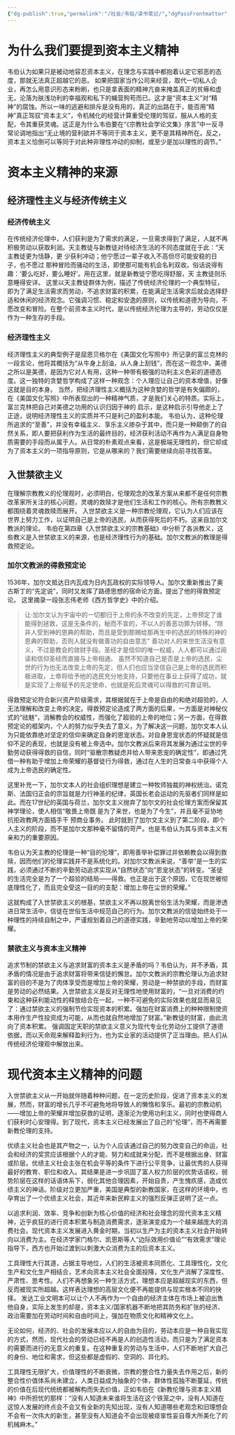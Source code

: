 ```yaml
---
{"dg-publish":true,"permalink":"/社会/韦伯/读书笔记/","dgPassFrontmatter":true}
---
```



# 为什么我们要提到资本主义精神
韦伯认为如果只是被动地容忍资本主义，在理念与实践中都抱着认定它邪恶的态度，那就无法真正超越它的恶。
如果把国家当作公司来经营，取代一切私人企业，再怎么用意识形态来粉刷，也只是拿表面的精神亢奋来掩盖真正的贫瘠和虚无，沦落为肤浅功利的幸福观和私下的蝇营狗苟而已。这才是“资本主义”对“精神”的腐蚀。所以一味的逃避和排斥是没有用的，真正的出路在于，能否用“精神”真正驾驭“资本主义”，令机械化的经营计算重受伦理的驾驭，服从人格的支配，令其重获灵魂。这正是为什么韦伯要在“《宗教社会学论文集》序言”中一反寻常论调地指出“无止境的营利欲并不等同于资本主义，更不是其精神所在。反之，资本主义恰倒可以等同于对此种非理性冲动的抑制，或至少是加以理性的调节。”
# 资本主义精神的来源
## 经济理性主义与经济传统主义
### 经济传统主义
在传统经济伦理中，人们获利是为了需求的满足，一旦需求得到了满足，人就不再积极劳动以获取利润。天主教徒与新教徒对待经济生活的不同态度就在于此：“天主教徒更为恬静，更 少获利冲动；他宁愿过一辈子收入不高但尽可能安稳的日子，也不愿过 那种冒险而骚动的生活，即使那可能有机会名利双收。俗话说得有 趣：‘要么吃好，要么睡好’。用在这里，就是新教徒宁愿吃得舒服，天 主教徒则乐意睡得安详。
这里以天主教徒群体为例，描述了传统经济伦理的一个典型特征，即为了满足生活需求而劳动，不追求财富的积累，在能满足生活需求后就会选择舒适和休闲的经济观念。它强调习惯、稳定和安逸的原则，以传统和道德为导向，不愿改变和冒险。在整个前资本主义时代，是以传统经济伦理为主导的，劳动仅仅是作为一种生存的手段。
### 经济理性主义
经济理性主义的典型例子是屈恩贝格尔在《美国文化写照中》所记录的富兰克林的一段言论，他将其概括为“从牛身上刮油，从人身上刮钱”，而在这一观念中，美德之所以是美德，是因为它对人有用，这种一种带有极强的功利主义色彩的道德态度。这一独特的贪婪哲学构成了这样一种观念：个人理应让自己的资本增值，好像这就是目的本身。
当然，把经济理性主义概括为这种贪婪的哲学是有失偏颇的，在《美国文化写照》中所表现出的一种精神气质，才是我们关心的特质。实际上，富兰克林把自己对美德之功用的认识归因于神的 启示，是这种启示引导他走上了正途，说明经济理性主义的实质并不只是利己的盈利本能。
韦伯认为，这种伦理所追求的“至善”，并没有幸福主义、享乐主义掺杂于其中，而只是一种颠倒了的自然关系，即人要把获利作为生活的最终目的，经济获利活动不再作为人满足自身物质需要的手段而从属于人。从日常的朴素观点来看，这是极端无理性的，但它却成为了资本主义的一项指导原则，它是从哪来的？我们需要继续向前寻找答案。
## 入世禁欲主义
在理解宗教教义的伦理观时，必须明白，伦理观念的改革方案从来都不是任何宗教改革家所关注的核心问题，灵魂的救赎才是他们生活和工作的核心。所有宗教教义都围绕着灵魂救赎而展开。
入世禁欲主义是一种宗教伦理观，它认为人们应该在世界上努力工作，以证明自己是上帝的选民，从而获得死后的不朽。这来自加尔文教派的理论。
韦伯在第四章《入世禁欲主义的宗教基础》中分析了各派教义，这些教义是入世禁欲主义的来源，也是经济理性行为的基础。加尔文教派的教理是得救预定论。
### 加尔文教派的得救预定论
1536年，加尔文抵达日内瓦成为日内瓦政权的实际领导人。加尔文重新推出了奥古斯丁的“先定说”，同时又发挥了路德思想的宿命论方面，提出了他的得救预定论。
这里摘录一段张志伟老师《西方哲学史》中的介绍。
>让·加尔文认为宇宙中的一切都归于上帝的永不改变的先定，上帝预定了谁能得到拯救，这是无条件的，秘而不宣的，不以人的善恶功罪为转移。“除非人受到神的恩典的帮助，而且是受到那赐给那再生中的选民的特殊的神的恩典的帮助，否则人就没有做善功的自由意志”
  善功对人的来世生活没有意义，不过是教会的敛财手段。圣经才是信仰的唯一权威，人人都可以通过阅读和信仰圣经而直接与上帝相通。
  虽然不知道自己是否是上帝的选民，尘世的行为也无法改变上帝的先定，但人们也应当坚信自己是上帝的选民而积极进取，上帝将给予他的选民充分地支持，只要他在事业上获得了成功，就是实现了上帝赋予的先定使命，也就是死后灵魂可以得救的可靠证明。

得救预定论符合新兴资产阶级需求，其根据就在于上帝是自由的和绝对超验的，人无法理解和改变上帝的决定。得救预定论造成了两方面的后果，一方面是对神秘仪式的“祛魅”，消解教会的权威性，而强化了超验的上帝的地位；另一方面，在得救预定论的框架内，个人的努力似乎失去了意义，为了解决这一问题，加尔文本人认为只能依靠绝对坚定的信仰来确定自身的恩宠状态。对自身恩宠状态的怀疑就是信仰不足的表现，也就是没有被上帝选中。加尔文教派后来将其发展为通过尘世的辛勤劳动获得得救的自信，同时“驱散宗教疑虑并给人带来恩宠的确定性”，即通过凭借一种有助于增加上帝荣耀的基督徒行为得救，通过在人生的日常奋斗中获得个人成为上帝选民的确定性。

这里补充一下，加尔文本人的社会组织理想是建立一种牧师独裁的神权统治。诺克斯、法国归正会的宗旨就是力行神圣的纪律，英国长老会运动的先驱者们同样是如此。而在17世纪的英国与荷兰，加尔文主义抛弃了加尔文的社会伦理方案而保留其神学理论，使人相信“敬畏上帝既 是为了来世，也是为了今生”，并且毫不妥协地抗拒政教两方面插手干 预商业事务。
此时就到了加尔文主义到了第二阶段，即个人主义的阶段，而不是加尔文那种毫不留情的苛严。也是韦伯认为其与资本主义有亲和力的重要原因。

韦伯认为天主教的伦理是一种“目的伦理”，即用善举补偿罪过并依赖教会以得到救赎，因而他们的伦理实践并不是系统化的。对加尔文教派来说，“善举”是一生的实践，必须通过不断的辛勤劳动追求实现从“自然状态”向“恩宠状态”的转变。“圣徒的生活完全是为了一个超验的结局——得救。也正是出于这个原因，它在现世被彻底理性化了，而且完全受这一目的的支配：增加上帝在尘世的荣耀。”

这就构成了入世禁欲主义的根基，禁欲主义不再以脱离世俗生活为荣耀，而是渗透进日常生活中，信徒在世俗生活中规范自己的行为。加尔文教派的信徒始终处于一种理性的持续自制之中，严谨规划着自己的道德实践，辛勤地劳动以增加上帝的荣耀。
### 禁欲主义与资本主义精神
追求节制的禁欲主义与追求财富的资本主义是矛盾的吗？韦伯认为，并不矛盾，其矛盾的情况是由于追求财富将带来信徒的懈怠。加尔文教派的宗教伦理认为追求财富的目的不是为了肉体享受而是增加上帝的荣耀，劳动是一种禁欲的手段，而财富是劳动的必然结果。入世禁欲主义是反对无理性地使用财富的，“一旦对消费的约束和这种获利能动性的释放结合在一起，一种不可避免的实际效果也就显而易见了：通过禁欲主义的强制节俭实现资本的积累。强加在财富消费上的种种限制使资本用作生产性投资成为可能，从而也就自然地增加了财富。”新教徒的财富，由此流向了资本积累。
强调固定天职的禁欲主义意义为现代专业化劳动分工提供了道德依据，而以天命观来解释盈利行为，也为实业家的活动提供了正当理由。把人们从传统经济伦理观中解放出来。
# 现代资本主义精神的问题
入世禁欲主义从一开始就伴随着种种问题，在一定历史阶段，促进了资本主义的发展，然而，财富的增长几乎不可避免地将导致人的懒惰和享乐。最初的宗教动机——增加上帝的荣耀并增加获救的证明，逐渐沦为使用功利主义，同时也使得商人们获利时心安理得。到了现代，资本主义已经发展出了自己的“伦理”，而不再需要新教伦理的支持。

优绩主义社会也是其产物之一，认为个人应该通过自己的努力改变自己的命运，社会和经济的奖赏应该根据个人的才能、努力和成就来分配，而不是根据出身、财富或阶层。优绩主义社会主张在机会平等的条件下进行公平竞争，让最优秀的人获得最好的教育、职位和收入。其结果是进一步巩固了富人权力阶层的优势话语权，弱势阶层在这样的话语体系下，弱化其他合理因素，开始自责，产生愧疚感，造成优绩主义的神话。阶级对立更加严重，美国是典型的新教国家，在这样的环境中，也孕育出了一个优绩主义社会，其近年来新民粹主义的强烈反弹正说明了这一点。

以追求利润、效率、竞争和创新为核心价值的经济和社会理念的现代资本主义精神，近乎疯狂的进行资本积累与制造消费需求，逐渐演变成为一个越来越庞大的消费社会。现代资本主义发展进入黄金时期，当初以生产为主的资本主义社会开始转向以消费为主。在经济学家门格尔、凯恩斯等人“边际效用价值论”“有效需求”理论指导下，西方也开始过渡到以刺激大众消费为主的后资本主义。

工具理性大行其道，占据主导地位，人们的生活被资本同质化、工具理性化，文化生产和文化生产相结合，艺术向资本主义社会全面投降，文化生产消解了深度性、严肃性、思考性。人们不再想象另一种生活方式，理想本应是超越现实的东西，但反而被现实所超越。这样表达理想的高层文化便不再能提供与现实根本不同的抉择。
发达工业文明本可以让个人不再作为一个自由的经济主体在市场上被迫出售他自身，实际上发生的却是，资本主义/国家机器不断地把其防务和扩张的经济、政治需要加在劳动时间和自由时间上，强加在物质文化和精神文化上。

无论如何，经济的、社会的发展本应以人的自由为目的，劳动本应是一种自我实现的方式，然而，现代社会的劳动已经不再是人的创造性活动，而只是为了满足资本的需要而进行的无意义的重复。在这种重复的劳动与生活中，人们不断地扩大自己的身份、地位和需求，但这些都是虚假的、空洞的、异化的。

工具理性无限扩大，价值理性的不断衰微，宗教的整合性力量失去作用之后，新的整合性价值体系尚未建立，人类日益成为抽象的个体，群体性孤独不断蔓延，传统的价值在后现代统统都被解构而失去价值，正如韦伯在《新教伦理与资本主义精神》中所担忧的那样：“没有人知道未来谁将生活在这个铁笼之中，没有人知道在这惊人发展的终点会不会又有全新的先知出现，没有人知道哪些老观念和旧理想会不会有一次伟大的新生，甚至没有人知道会不会出现被痉挛性妄自尊大所美化了的机械麻木。”